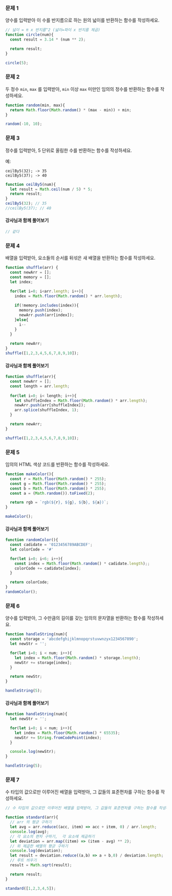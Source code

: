 ### 문제 1

양수를 입력받아 이 수를 반지름으로 하는 원의 넓이를 반환하는 함수를 작성하세요.

```js
// 넓이 = π x 반지름^2 (넓이=파이 x 반지름 제곱)
function circle(num){
  const result = 3.14 * (num ** 2);

  return result;
}

circle(5);
```

### 문제 2

두 정수 `min`, `max` 를 입력받아, `min` 이상 `max` 미만인 임의의 정수를 반환하는 함수를 작성하세요.

```js
function random(min, max){
  return Math.floor(Math.random() * (max - min)) + min;
}

random(-10, 10);
```
### 문제 3

정수를 입력받아, 5 단위로 올림한 수를 반환하는 함수를 작성하세요.

예:
```
ceilBy5(32); -> 35
ceilBy5(37); -> 40
```
```js
function ceilBy5(num){
  let result = Math.ceil(num / 5) * 5;
  return result;
}
ceilBy5(32); // 35
//ceilBy5(37); // 40
```
#### 강사님과 함께 풀어보기
```js
// 같다
```
### 문제 4

배열을 입력받아, 요소들의 순서를 뒤섞은 새 배열을 반환하는 함수를 작성하세요.
```js
function shuffle(arr) {
  const newArr = [];
  const memory = [];
  let index;

  for(let i=0; i<arr.length; i++){
    index = Math.floor(Math.random() * arr.length);
    
    if(!memory.includes(index)){ 
      memory.push(index);
      newArr.push(arr[index]);
    }else{
      i--  
    }      
  }
  
  return newArr;
}
shuffle([1,2,3,4,5,6,7,8,9,10]);
```

#### 강사님과 함께 풀어보기
```js
function shuffle(arr){
  const newArr = [];
  const length = arr.length;
  
  for(let i=0; i< length; i++){
    let shuffleIndex = Math.floor(Math.random() * arr.length);
    newArr.push(arr[shuffleIndex]);
    arr.splice(shuffleIndex, 1);
  }

  return newArr;
}

shuffle([1,2,3,4,5,6,7,8,9,10]);
```

### 문제 5

임의의 HTML 색상 코드를 반환하는 함수를 작성하세요.
```js
function makeColor(){
  const r = Math.floor(Math.random() * 255);
  const g = Math.floor(Math.random() * 255);
  const b = Math.floor(Math.random() * 255);
  const a = (Math.random()).toFixed(2);

  return rgb = `rgb(${r}, ${g}, ${b}, ${a})`;
}

makeColor();
```
#### 강사님과 함께 풀어보기
```js
function randomColor(){
  const cadidate = '0123456789ABCDEF';
  let colorCode = '#'

  for(let i=0; i<6; i++){
    const index = Math.floor(Math.random() * cadidate.length);;
    colorCode += cadidate[index];
  }

  return colorCode;
}
randomColor();
```
### 문제 6

양수를 입력받아, 그 수만큼의 길이를 갖는 임의의 문자열을 반환하는 함수를 작성하세요.

```js
function handleString(num){
  const storage = 'abcdefghijklmnopqrstuvwnzyx1234567890';
  let newStr = '';

  for(let i=0; i < num; i++){
    let index = Math.floor(Math.random() * storage.length);
    newStr += storage[index];
  }

  return newStr;
}

handleString(5);
```
#### 강사님과 함께 풀어보기
```js
function handleString(num){
  let newStr = '';

  for(let i=0; i < num; i++){
    let index = Math.floor(Math.random() * 65535);
    newStr += String.fromCodePoint(index);
  }

  console.log(newStr);
}

handleString(5);
```
### 문제 7

수 타입의 값으로만 이루어진 배열을 입력받아, 그 값들의 표준편차를 구하는 함수를 작성하세요.
```js
// 수 타입의 값으로만 이루어진 배열을 입력받아, 그 값들의 표준편차를 구하는 함수를 작성하세요.

function standard(arr){
  // arr 의 평균 구하기
  let avg = arr.reduce((acc, item) => acc + item, 0) / arr.length;
  console.log(avg);
  // 각 요소의 편차 구하기,  각 요소에 제곱하기
  let deviation = arr.map((item) => (item - avg) ** 2); 
  // 위 제곱한 배열의 평균 구하기
  console.log(deviation);
  let result = deviation.reduce((a,b) => a + b,0) / deviation.length;
  // 루트 씌우기
  result = Math.sqrt(result);

  return result;
}

standard([1,2,3,4,5]);
```